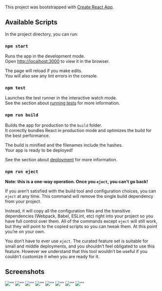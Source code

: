 This project was bootstrapped with [Create React App](https://github.com/facebook/create-react-app).

## Available Scripts

In the project directory, you can run:

### `npm start`

Runs the app in the development mode.<br>
Open [http://localhost:3000](http://localhost:3000) to view it in the browser.

The page will reload if you make edits.<br>
You will also see any lint errors in the console.

### `npm test`

Launches the test runner in the interactive watch mode.<br>
See the section about [running tests](https://facebook.github.io/create-react-app/docs/running-tests) for more information.

### `npm run build`

Builds the app for production to the `build` folder.<br>
It correctly bundles React in production mode and optimizes the build for the best performance.

The build is minified and the filenames include the hashes.<br>
Your app is ready to be deployed!

See the section about [deployment](https://facebook.github.io/create-react-app/docs/deployment) for more information.

### `npm run eject`

**Note: this is a one-way operation. Once you `eject`, you can’t go back!**

If you aren’t satisfied with the build tool and configuration choices, you can `eject` at any time. This command will remove the single build dependency from your project.

Instead, it will copy all the configuration files and the transitive dependencies (Webpack, Babel, ESLint, etc) right into your project so you have full control over them. All of the commands except `eject` will still work, but they will point to the copied scripts so you can tweak them. At this point you’re on your own.

You don’t have to ever use `eject`. The curated feature set is suitable for small and middle deployments, and you shouldn’t feel obligated to use this feature. However we understand that this tool wouldn’t be useful if you couldn’t customize it when you are ready for it.

## Screenshots

![""](https://github.com/quangtienftu49/-Reactjs_API/blob/master/screenshots/image1.png)
![""](https://github.com/quangtienftu49/-Reactjs_API/blob/master/screenshots/image2.png)
![""](https://github.com/quangtienftu49/-Reactjs_API/blob/master/screenshots/image3.png)
![""](https://github.com/quangtienftu49/-Reactjs_API/blob/master/screenshots/image4.png)
![""](https://github.com/quangtienftu49/-Reactjs_API/blob/master/screenshots/image5.png)
![""](https://github.com/quangtienftu49/-Reactjs_API/blob/master/screenshots/image6.png)
![""](https://github.com/quangtienftu49/-Reactjs_API/blob/master/screenshots/image7.png)
![""](https://github.com/quangtienftu49/-Reactjs_API/blob/master/screenshots/image8.png)
